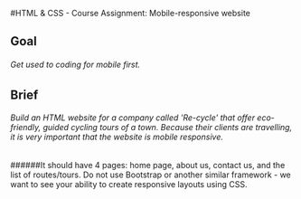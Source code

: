 
#HTML & CSS - Course Assignment: Mobile-responsive website
## Goal
###### Get used to coding for mobile first.
## Brief
###### Build an HTML website for a company called 'Re-cycle' that offer eco-friendly, guided cycling tours of a town. Because their clients are travelling, it is very important that the website is mobile responsive.
######It should have 4 pages: home page, about us, contact us, and the list of routes/tours. Do not use Bootstrap or another similar framework - we want to see your ability to create responsive layouts using CSS.
